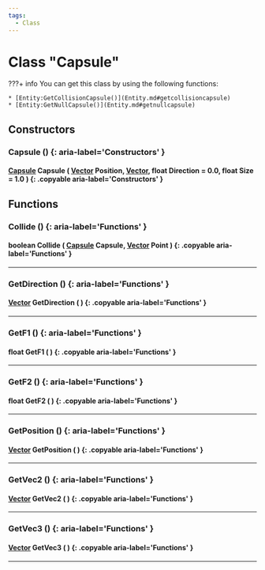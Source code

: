 ```yaml
---
tags:
  - Class
---
```

# Class "Capsule"

???+ info
    You can get this class by using the following functions:

    * [Entity:GetCollisionCapsule()](Entity.md#getcollisioncapsule)
    * [Entity:GetNullCapsule()](Entity.md#getnullcapsule)
        
## Constructors
### Capsule () {: aria-label='Constructors' }
#### [Capsule](Capsule.md) Capsule ( [Vector](Vector.md) Position, [Vector](Vector.md), float Direction = 0.0, float Size = 1.0 ) {: .copyable aria-label='Constructors' }

## Functions

### Collide () {: aria-label='Functions' }
#### boolean Collide ( [Capsule](Capsule.md) Capsule, [Vector](Vector.md) Point ) {: .copyable aria-label='Functions' }

___
### GetDirection () {: aria-label='Functions' }
#### [Vector](Vector.md) GetDirection ( ) {: .copyable aria-label='Functions' }

___
### GetF1 () {: aria-label='Functions' }
#### float GetF1 ( ) {: .copyable aria-label='Functions' }

___
### GetF2 () {: aria-label='Functions' }
#### float GetF2 ( ) {: .copyable aria-label='Functions' }

___
### GetPosition () {: aria-label='Functions' }
#### [Vector](Vector.md) GetPosition ( ) {: .copyable aria-label='Functions' }

___
### GetVec2 () {: aria-label='Functions' }
#### [Vector](Vector.md) GetVec2 ( ) {: .copyable aria-label='Functions' }

___
### GetVec3 () {: aria-label='Functions' }
#### [Vector](Vector.md) GetVec3 ( ) {: .copyable aria-label='Functions' }

___
